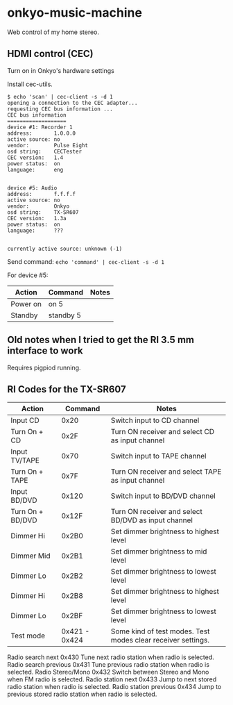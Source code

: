 # onkyo-music-machine
Web control of my home stereo.

## HDMI control (CEC)

Turn on in Onkyo's hardware settings

Install cec-utils.

```
$ echo 'scan' | cec-client -s -d 1
opening a connection to the CEC adapter...
requesting CEC bus information ...
CEC bus information
===================
device #1: Recorder 1
address:       1.0.0.0
active source: no
vendor:        Pulse Eight
osd string:    CECTester
CEC version:   1.4
power status:  on
language:      eng


device #5: Audio
address:       f.f.f.f
active source: no
vendor:        Onkyo
osd string:    TX-SR607
CEC version:   1.3a
power status:  on
language:      ???


currently active source: unknown (-1)
```

Send command: `echo 'command' | cec-client -s -d 1`

For device #5:

| Action | Command | Notes |
|--------|---------|-------|
| Power on | on 5 | |
| Standby | standby 5 | |



## Old notes when I tried to get the RI 3.5 mm interface to work

Requires pigpiod running.

## RI Codes for the TX-SR607

| Action | Command | Notes |
|--------|---------|-------|
| Input CD | 0x20 | Switch input to CD channel |
| Turn On + CD | 0x2F | Turn ON receiver and select CD as input channel |
| Input TV/TAPE | 0x70 | Switch input to TAPE channel |
| Turn On + TAPE | 0x7F | Turn ON receiver and select TAPE as input channel
| Input BD/DVD | 0x120 | Switch input to BD/DVD channel |
| Turn On + BD/DVD | 0x12F | Turn ON receiver and select BD/DVD as input channel |
| Dimmer Hi | 0x2B0 | Set dimmer brightness to highest level |
| Dimmer Mid | 0x2B1 | Set dimmer brightness to mid level |
| Dimmer Lo | 0x2B2 | Set dimmer brightness to lowest level |
| Dimmer Hi | 0x2B8 | Set dimmer brightness to highest level |
| Dimmer Lo | 0x2BF | Set dimmer brightness to lowest level |
| Test mode | 0x421 - 0x424 | Some kind of test modes. Test modes clear receiver settings. |
Radio search next	0x430	Tune next radio station when radio is selected.
Radio search previous	0x431	Tune previous radio station when radio is selected.
Radio Stereo/Mono	0x432	Switch between Stereo and Mono when FM radio is selected.
Radio station next	0x433	Jump to next stored radio station when radio is selected.
Radio station previous	0x434	Jump to previous stored radio station when radio is selected.


